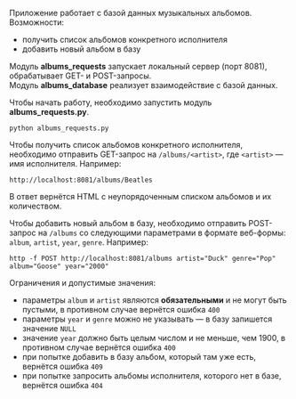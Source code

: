 Приложение работает с базой данных музыкальных альбомов.  
Возможности:
* получить список альбомов конкретного исполнителя
* добавить новый альбом в базу

Модуль **albums_requests** запускает локальный сервер (порт 8081), обрабатывает GET- и POST-запросы.  
Модуль **albums_database** реализует взаимодействие с базой данных.  

Чтобы начать работу, необходимо запустить модуль **albums_requests.py**.
```
python albums_requests.py
```

Чтобы получить список альбомов конкретного исполнителя, необходимо отправить GET-запрос на `/albums/<artist>`, где `<artist>` — имя исполнителя. Например:
```
http://localhost:8081/albums/Beatles
```

В ответ вернётся HTML с неупорядоченным списком альбомов и их количеством. 

Чтобы добавить новый альбом в базу, необходимо отправить POST-запрос на `/albums` со следующими параметрами в формате веб-формы: `album`, `artist`, `year`, `genre`. Например:
```
http -f POST http://localhost:8081/albums artist="Duck" genre="Pop" album="Goose" year="2000"
```

Ограничения и допустимые значения:
 * параметры `album` и `artist` являются **обязательными** и не могут быть пустыми, в противном случае вернётся ошибка `400`
 * параметры `year` и `genre` можно не указывать — в базу запишется значение `NULL`
 * значение `year` должно быть целым числом и не меньше, чем 1900, в противном случае вернётся ошибка `400`
 * при попытке добавить в базу альбом, который там уже есть, вернётся ошибка `409`
 * при попытке запросить альбомы исполнителя, которого нет в базе, вернётся ошибка `404`
